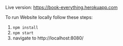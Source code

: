 Live version: https://book-everything.herokuapp.com

To run Website locally follow these steps:

1. `npm install`
2. `npm start`
3. navigate to http://localhost:8080/

